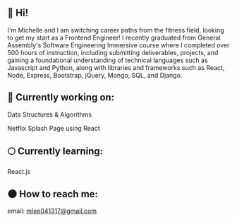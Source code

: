 ## 👼 Hi! 

I'm Michelle and I am switching career paths from the fitness field, looking to get my start as a Frontend Engineer! I recently graduated from General Assembly's Software Engineering Immersive course where I completed over 500 hours of instruction, including submitting deliverables, projects, and gaining a foundational understanding of technical languages such as Javascript and Python, along with libraries and frameworks such as React, Node, Express, Bootstrap, jQuery, Mongo, SQL, and Django. 

## 🌙 Currently working on:
Data Structures & Algorithms

Netflix Splash Page using React

## 🌕 Currently learning:
React.js

## 🌑 How to reach me:
email: mlee041317@gmail.com
